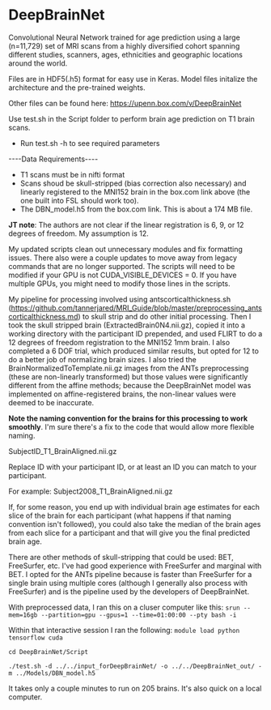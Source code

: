 # DeepBrainNet
Convolutional Neural Network trained for age prediction using a large (n=11,729) set of MRI scans from a highly diversified cohort spanning different studies, scanners, ages, ethnicities and geographic locations around the world.

Files are in HDF5(.h5) format for easy use in Keras. Model files initalize the architecture and the pre-trained weights.

Other files can be found here: https://upenn.box.com/v/DeepBrainNet

Use test.sh in the Script folder to perform brain age prediction on T1 brain scans.

- Run test.sh -h to see required parameters

----Data Requirements----

- T1 scans must be in nifti format
- Scans shoud be skull-stripped (bias correction also necessary) and linearly registered to the MNI152 brain in the box.com link above (the one built into FSL should work too).
- The DBN_model.h5 from the box.com link. This is about a 174 MB file.

**JT note**: The authors are not clear if the linear registration is 6, 9, or 12 degrees of freedom. My assumption is 12.

My updated scripts clean out unnecessary modules and fix formatting issues. There also were a couple updates to move away from legacy commands that are no longer supported. The scripts will need to be modified if your GPU is not CUDA_VISIBLE_DEVICES = 0. If you have multiple GPUs, you might need to modify those lines in the scripts.

My pipeline for processing involved using antscorticalthickness.sh (https://github.com/tannerjared/MRI_Guide/blob/master/preprocessing_antscorticalthickness.md) to skull strip and do other initial processing. Then I took the skull stripped brain (ExtractedBrain0N4.nii.gz), copied it into a working directory with the participant ID prepended, and used FLIRT to do a 12 degrees of freedom registration to the MNI152 1mm brain. I also completed a 6 DOF trial, which produced similar results, but opted for 12 to do a better job of normalizing brain sizes. I also tried the BrainNormalizedToTemplate.nii.gz images from the ANTs preprocessing (these are non-linearly transformed) but those values were significantly different from the affine methods; because the DeepBrainNet model was implemented on affine-registered brains, the non-linear values were deemed to be inaccurate.

**Note the naming convention for the brains for this processing to work smoothly**. I'm sure there's a fix to the code that would allow more flexible naming.

SubjectID_T1_BrainAligned.nii.gz

Replace ID with your participant ID, or at least an ID you can match to your participant.

For example: Subject2008_T1_BrainAligned.nii.gz

If, for some reason, you end up with individual brain age estimates for each slice of the brain for each participant (what happens if that naming convention isn't followed), you could also take the median of the brain ages from each slice for a participant and that will give you the final predicted brain age.

There are other methods of skull-stripping that could be used: BET, FreeSurfer, etc. I've had good experience with FreeSurfer and marginal with BET. I opted for the ANTs pipeline because is faster than FreeSurfer for a single brain using multiple cores (although I generally also process with FreeSurfer) and is the pipeline used by the developers of DeepBrainNet.

With preprocessed data, I ran this on a cluser computer like this:
`srun --mem=16gb --partition=gpu --gpus=1 --time=01:00:00 --pty bash -i`

Within that interactive session I ran the following:
`module load python tensorflow cuda`

`cd DeepBrainNet/Script`

`./test.sh -d ../../input_forDeepBrainNet/ -o ../../DeepBrainNet_out/ -m ../Models/DBN_model.h5`

It takes only a couple minutes to run on 205 brains. It's also quick on a local computer.
